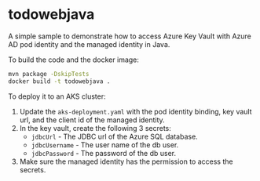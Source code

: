 # todowebjava

A simple sample to demonstrate how to access Azure Key Vault with Azure AD pod identity and the managed identity in Java. 

To build the code and the docker image:

```bash
mvn package -DskipTests
docker build -t todowebjava .
```

To deploy it to an AKS cluster:

1. Update the `aks-deployment.yaml` with the pod identity binding, key vault url, and the client id of the managed identity.
2. In the key vault, create the following 3 secrets:
    - `jdbcUrl` - The JDBC url of the Azure SQL database.
    - `jdbcUsername` - The user name of the db user.
    - `jdbcPassword` - The password of the db user. 
3. Make sure the managed identity has the permission to access the secrets. 
